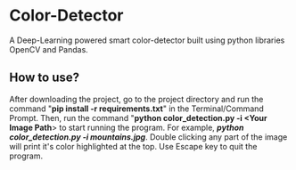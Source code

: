 # Color-Detector
A Deep-Learning powered smart color-detector built using python libraries OpenCV and Pandas.

## How to use?

After downloading the project, go to the project directory and run the command "**pip install -r requirements.txt**" in the Terminal/Command Prompt.
Then, run the command "**python color_detection.py -i <Your Image Path**> to start running the program. For example, ***python color_detection.py -i mountains.jpg***.  Double clicking any part of the image will print it's color highlighted at the top. Use Escape key to quit the program. 
